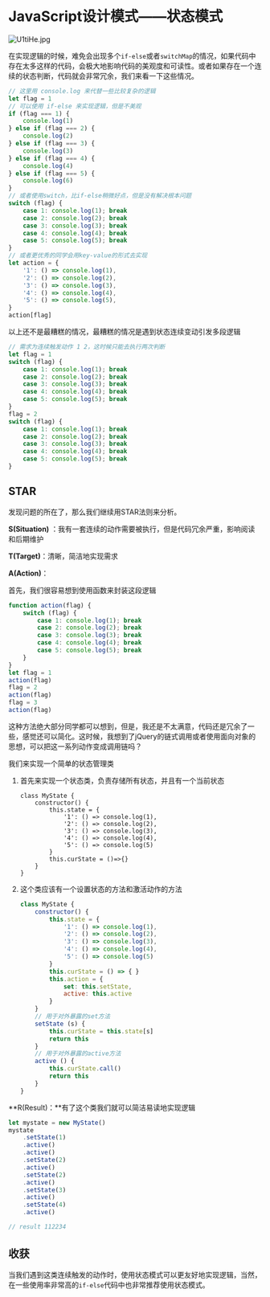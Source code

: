 # JavaScript设计模式——状态模式

<img src="https://s1.ax1x.com/2020/07/11/U1tiHe.jpg" alt="U1tiHe.jpg" border="0" />

在实现逻辑的时候，难免会出现多个`if-else`或者`switchMap`的情况，如果代码中存在太多这样的代码，会极大地影响代码的美观度和可读性。或者如果存在一个连续的状态判断，代码就会非常冗余，我们来看一下这些情况。

```javascript
// 这里用 console.log 来代替一些比较复杂的逻辑
let flag = 1
// 可以使用 if-else 来实现逻辑，但是不美观
if (flag === 1) {
    console.log(1)
} else if (flag === 2) {
    console.log(2)
} else if (flag === 3) {
    console.log(3)
} else if (flag === 4) {
    console.log(4)
} else if (flag === 5) {
    console.log(6)
}
// 或者使用switch，比if-else稍微好点，但是没有解决根本问题
switch (flag) {
    case 1: console.log(1); break
    case 2: console.log(2); break
    case 3: console.log(3); break
    case 4: console.log(4); break
    case 5: console.log(5); break
}
// 或者更优秀的同学会用key-value的形式去实现
let action = {
    '1': () => console.log(1),
    '2': () => console.log(2),
    '3': () => console.log(3),
    '4': () => console.log(4),
    '5': () => console.log(5),
}
action[flag]
```

以上还不是最糟糕的情况，最糟糕的情况是遇到状态连续变动引发多段逻辑

```javascript
// 需求为连续触发动作 1 2，这时候只能去执行两次判断
let flag = 1
switch (flag) {
    case 1: console.log(1); break
    case 2: console.log(2); break
    case 3: console.log(3); break
    case 4: console.log(4); break
    case 5: console.log(5); break
}
flag = 2
switch (flag) {
    case 1: console.log(1); break
    case 2: console.log(2); break
    case 3: console.log(3); break
    case 4: console.log(4); break
    case 5: console.log(5); break
}
```

## STAR

发现问题的所在了，那么我们继续用STAR法则来分析。

**S(Situation)** ：我有一套连续的动作需要被执行，但是代码冗余严重，影响阅读和后期维护

**T(Target)**：清晰，简洁地实现需求

**A(Action)**：

首先，我们很容易想到使用函数来封装这段逻辑

```javascript
function action(flag) {
    switch (flag) {
        case 1: console.log(1); break
        case 2: console.log(2); break
        case 3: console.log(3); break
        case 4: console.log(4); break
        case 5: console.log(5); break
    }
}
let flag = 1
action(flag)
flag = 2
action(flag)
flag = 3
action(flag)
```

这种方法绝大部分同学都可以想到，但是，我还是不太满意，代码还是冗余了一些，感觉还可以简化。这时候，我想到了jQuery的链式调用或者使用面向对象的思想，可以把这一系列动作变成调用链吗？

我们来实现一个简单的状态管理类

1. 首先来实现一个状态类，负责存储所有状态，并且有一个当前状态

   ```
   class MyState {
       constructor() {
           this.state = {
               '1': () => console.log(1),
               '2': () => console.log(2),
               '3': () => console.log(3),
               '4': () => console.log(4),
               '5': () => console.log(5)
           }
           this.curState = ()=>{}
       }
   }
   ```

2. 这个类应该有一个设置状态的方法和激活动作的方法

   ```javascript
   class MyState {
       constructor() {
           this.state = {
               '1': () => console.log(1),
               '2': () => console.log(2),
               '3': () => console.log(3),
               '4': () => console.log(4),
               '5': () => console.log(5)
           }
           this.curState = () => { }
           this.action = {
               set: this.setState,
               active: this.active
           }
       }
       // 用于对外暴露的set方法
       setState (s) {
           this.curState = this.state[s]
           return this
       }
       // 用于对外暴露的active方法
       active () {
           this.curState.call()
           return this
       }
   }
   ```

**R(Result)：**有了这个类我们就可以简洁易读地实现逻辑

```javascript
let mystate = new MyState()
mystate
    .setState(1)
    .active()
    .active()
    .setState(2)
    .active()
    .setState(2)
    .active()
    .setState(3)
    .active()
    .setState(4)
    .active()

// result 112234
```

## 收获

当我们遇到这类连续触发的动作时，使用状态模式可以更友好地实现逻辑，当然，在一些使用率非常高的`if-else`代码中也非常推荐使用状态模式。